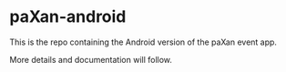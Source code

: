 # paXan-android

This is the repo containing the Android version of the paXan event app.

More details and documentation will follow.
